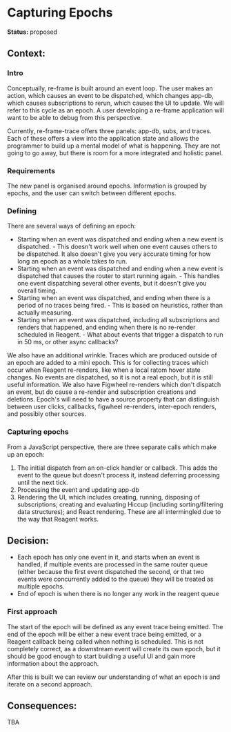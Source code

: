 # Capturing Epochs

**Status:** proposed

## Context:

### Intro

Conceptually, re-frame is built around an event loop. The user makes an action, which causes an event to be dispatched, which changes app-db, which causes subscriptions to rerun, which causes the UI to update. We will refer to this cycle as an epoch. A user developing a re-frame application will want to be able to debug from this perspective.

Currently, re-frame-trace offers three panels: app-db, subs, and traces. Each of these offers a view into the application state and allows the programmer to build up a mental model of what is happening. They are not going to go away, but there is room for a more integrated and holistic panel.

### Requirements

The new panel is organised around epochs. Information is grouped by epochs, and the user can switch between different epochs.

### Defining

There are several ways of defining an epoch:

* Starting when an event was dispatched and ending when a new event is dispatched. - This doesn't work well when one event causes others to be dispatched. It also doesn't give you very accurate timing for how long an epoch as a whole takes to run.
* Starting when an event was dispatched and ending when a new event is dispatched that causes the router to start running again. - This handles one event dispatching several other events, but it doesn't give you overall timing.
* Starting when an event was dispatched, and ending when there is a period of no traces being fired. - This is based on heuristics, rather than actually measuring.
* Starting when an event was dispatched, including all subscriptions and renders that happened, and ending when there is no re-render scheduled in Reagent. - What about events that trigger a dispatch to run in 50 ms, or other async callbacks?

We also have an additional wrinkle. Traces which are produced outside of an epoch are added to a mini epoch. This is for collecting traces which occur when Reagent re-renders, like when a local ratom hover state changes. No events are dispatched, so it is not a real epoch, but it is still useful information. We also have Figwheel re-renders which don't dispatch an event, but do cause a re-render and subscription creations and deletions. Epoch's will need to have a source property that can distinguish between user clicks, callbacks, figwheel re-renders, inter-epoch renders, and possibly other sources.

### Capturing epochs

From a JavaScript perspective, there are three separate calls which make up an epoch:

1. The initial dispatch from an on-click handler or callback. This adds the event to the queue but doesn't process it, instead deferring processing until the next tick.
2. Processing the event and updating app-db
3. Rendering the UI, which includes creating, running, disposing of subscriptions; creating and evaluating Hiccup (including sorting/filtering data structures); and React rendering. These are all intermingled due to the way that Reagent works.

## Decision:

* Each epoch has only one event in it, and starts when an event is handled, if multiple events are processed in the same router queue (either because the first event dispatched the second, or that two events were concurrently added to the queue) they will be treated as multiple epochs.
* End of epoch is when there is no longer any work in the reagent queue

### First approach

The start of the epoch will be defined as any event trace being emitted. The end of the epoch will be either a new event trace being emitted, or a Reagent callback being called when nothing is scheduled. This is not completely correct, as a downstream event will create its own epoch, but it should be good enough to start building a useful UI and gain more information about the approach.

After this is built we can review our understanding of what an epoch is and iterate on a second approach.

## Consequences:

TBA
